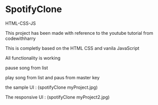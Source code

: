 # SpotifyClone
HTML-CSS-JS

This project has been made with reference to the youtube tutorial from codewithharry

This is completly based on the HTML CSS and vanila JavaScript

All functionality is working 

pause song from list

play song from list and paus from master key


the sample UI :
(spotifyClone myProject.jpg)


The responsive UI :
(spotifyClone myProject2.jpg)
